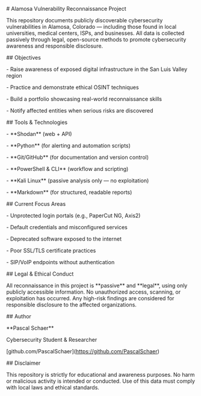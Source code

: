 \# Alamosa Vulnerability Reconnaissance Project



This repository documents publicly discoverable cybersecurity vulnerabilities in Alamosa, Colorado — including those found in local universities, medical centers, ISPs, and businesses. All data is collected passively through legal, open-source methods to promote cybersecurity awareness and responsible disclosure.



\## Objectives



\- Raise awareness of exposed digital infrastructure in the San Luis Valley region  

\- Practice and demonstrate ethical OSINT techniques  

\- Build a portfolio showcasing real-world reconnaissance skills  

\- Notify affected entities when serious risks are discovered  



\## Tools \& Technologies



\- \*\*Shodan\*\* (web + API)  

\- \*\*Python\*\* (for alerting and automation scripts)  

\- \*\*Git/GitHub\*\* (for documentation and version control)  

\- \*\*PowerShell \& CLI\*\* (workflow and scripting)  

\- \*\*Kali Linux\*\* (passive analysis only — no exploitation)  

\- \*\*Markdown\*\* (for structured, readable reports)



\## Current Focus Areas



\- Unprotected login portals (e.g., PaperCut NG, Axis2)  

\- Default credentials and misconfigured services  

\- Deprecated software exposed to the internet  

\- Poor SSL/TLS certificate practices  

\- SIP/VoIP endpoints without authentication



\## Legal \& Ethical Conduct



All reconnaissance in this project is \*\*passive\*\* and \*\*legal\*\*, using only publicly accessible information. No unauthorized access, scanning, or exploitation has occurred. Any high-risk findings are considered for responsible disclosure to the affected organizations.



\## Author



\*\*Pascal Schaer\*\*  

Cybersecurity Student \& Researcher  

\[github.com/PascalSchaer](https://github.com/PascalSchaer)



\## Disclaimer



This repository is strictly for educational and awareness purposes. No harm or malicious activity is intended or conducted. Use of this data must comply with local laws and ethical standards.



